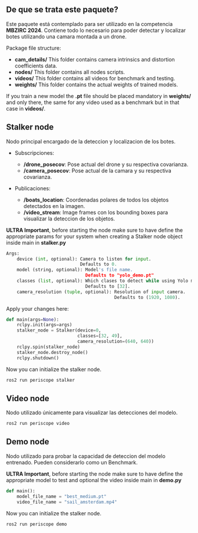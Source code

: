 ## De que se trata este paquete?
Este paquete está contemplado para ser utilizado en la competencia **MBZIRC 2024**.
Contiene todo lo necesario para poder detectar y localizar botes utilizando una camara montada a un drone.  

Package file structure:  
- **cam_details/** This folder contains camera intrinsics and distortion coefficients data.
- **nodes/** This folder contains all nodes scripts.
- **videos/**  This folder contains all videos for benchmark and testing.
- **weights/** This folder contains the actual weights of trained models.

If you train a new model the **.pt** file should be placed mandatory in **weights/** and only there, the same for any video used as a benchmark but in that case in **videos/**. 


## Stalker node
Nodo principal encargado de la deteccion y localizacion de los botes.

- Subscripciones: 
    - **/drone_posecov**: Pose actual del drone y su respectiva covarianza.
    - **/camera_posecov**: Pose actual de la camara y su respectiva covarianza. 

- Publicaciones: 
    - **/boats_location**:  Coordenadas polares de todos los objetos detectados en la imagen.
    - **/video_stream**: Image frames con los bounding boxes para visualizar la deteccion de los objetos. 

**ULTRA Important**, before starting the node make sure to have define the appropriate params for your system when creating a Stalker node object inside main in **stalker.py**  
```python
Args:
    device (int, optional): Camera to listen for input. 
                            Defaults to 0.
    model (string, optional): Model's file name.
                              Defaults to "yolo_demo.pt"
    classes (list, optional): Which clases to detect while using Yolo model. 
                              Defaults to [32].
    camera_resolution (tuple, optional): Resolution of input camera. 
                                         Defaults to (1920, 1080).
```
Apply your changes here:
```python
def main(args=None):
    rclpy.init(args=args) 
    stalker_node = Stalker(device=0, 
                           classes=[32, 49], 
                           camera_resolution=(640, 640))
    rclpy.spin(stalker_node)
    stalker_node.destroy_node()
    rclpy.shutdown()
```
Now you can initialize the stalker node.
```bash
ros2 run periscope stalker
```

## Video node
Nodo utilizado únicamente para visualizar las detecciones del modelo.
```bash
ros2 run periscope video
```

## Demo node
Nodo utilizado para probar la capacidad de deteccion del modelo entrenado.
Pueden considerarlo como un Benchmark.  

**ULTRA Important**, before starting the node make sure to have define the appropriate model to test and optional the video inside main in **demo.py**  

```python
def main():
    model_file_name = "best_medium.pt"
    video_file_name = "sail_amsterdam.mp4"
```
Now you can initialize the stalker node.
```bash
ros2 run periscope demo
```

 

